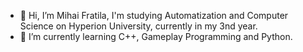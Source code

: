- 👋 Hi, I’m Mihai Fratila, I'm studying Automatization and Computer Science on Hyperion University, currently in my 3nd year.
- 🌱 I’m currently learning C++, Gameplay Programming and Python.
